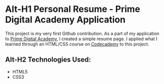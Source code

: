 Alt-H1 Personal Resume - Prime Digital Academy Application
======
This project is my very first Github contribution. As a part of my application to [Prime Digital Academy](https://www.primeacademy.io), I created a simple resume page. I applied what I learned through an HTML/CSS course on [Codecademy](https://www.Codecademy.com) to this project.

Alt-H2 Technologies Used:
------
- HTML5
- CSS3
